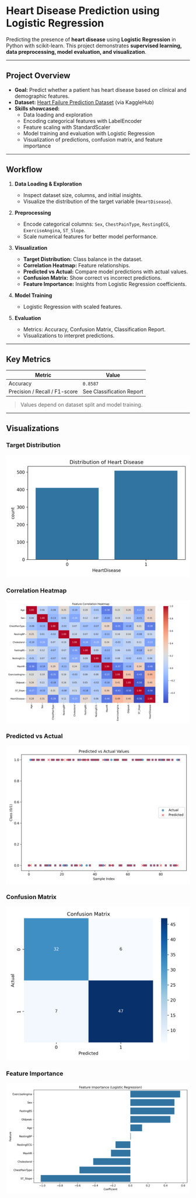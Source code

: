 # Heart Disease Prediction using Logistic Regression

Predicting the presence of **heart disease** using **Logistic Regression** in Python with scikit-learn. This project demonstrates **supervised learning, data preprocessing, model evaluation, and visualization**.

---

## **Project Overview**

- **Goal:** Predict whether a patient has heart disease based on clinical and demographic features.  
- **Dataset:** [Heart Failure Prediction Dataset](https://www.kaggle.com/fedesoriano/heart-failure-prediction) (via KaggleHub)  
- **Skills showcased:**  
  - Data loading and exploration  
  - Encoding categorical features with LabelEncoder  
  - Feature scaling with StandardScaler  
  - Model training and evaluation with Logistic Regression  
  - Visualization of predictions, confusion matrix, and feature importance  

---

## **Workflow**

1. **Data Loading & Exploration**
   - Inspect dataset size, columns, and initial insights.  
   - Visualize the distribution of the target variable (`HeartDisease`).

2. **Preprocessing**
   - Encode categorical columns: `Sex`, `ChestPainType`, `RestingECG`, `ExerciseAngina`, `ST_Slope`.  
   - Scale numerical features for better model performance.

3. **Visualization**
   - **Target Distribution:** Class balance in the dataset.  
   - **Correlation Heatmap:** Feature relationships.  
   - **Predicted vs Actual:** Compare model predictions with actual values.  
   - **Confusion Matrix:** Show correct vs incorrect predictions.  
   - **Feature Importance:** Insights from Logistic Regression coefficients.

4. **Model Training**
   - Logistic Regression with scaled features.  

5. **Evaluation**
   - Metrics: Accuracy, Confusion Matrix, Classification Report.  
   - Visualizations to interpret predictions.

---

## **Key Metrics**

| Metric | Value |
|--------|-------|
| Accuracy | `0.8587` |
| Precision / Recall / F1-score | See Classification Report |

> Values depend on dataset split and model training.

---

## **Visualizations**

### Target Distribution
![Target Distribution](./visualizations/target_distribution.png)

### Correlation Heatmap
![Correlation Heatmap](./visualizations/correlation_heatmap.png)

### Predicted vs Actual
![Predicted vs Actual](./visualizations/predicted_vs_actual.png)

### Confusion Matrix
![Confusion Matrix](./visualizations/confusion_matrix.png)

### Feature Importance
![Feature Importance](./visualizations/feature_importance.png)

